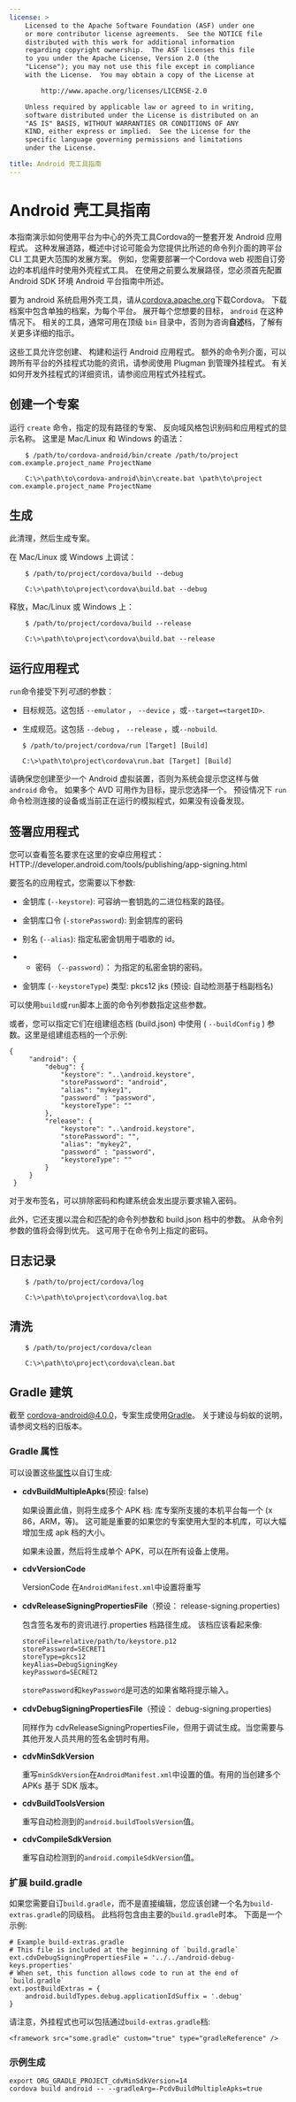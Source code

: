 ```yaml
---
license: >
    Licensed to the Apache Software Foundation (ASF) under one
    or more contributor license agreements.  See the NOTICE file
    distributed with this work for additional information
    regarding copyright ownership.  The ASF licenses this file
    to you under the Apache License, Version 2.0 (the
    "License"); you may not use this file except in compliance
    with the License.  You may obtain a copy of the License at

        http://www.apache.org/licenses/LICENSE-2.0

    Unless required by applicable law or agreed to in writing,
    software distributed under the License is distributed on an
    "AS IS" BASIS, WITHOUT WARRANTIES OR CONDITIONS OF ANY
    KIND, either express or implied.  See the License for the
    specific language governing permissions and limitations
    under the License.

title: Android 壳工具指南
---
```


# Android 壳工具指南

本指南演示如何使用平台为中心的外壳工具Cordova的一整套开发 Android 应用程式。 这种发展道路，概述中讨论可能会为您提供比所述的命令列介面的跨平台 CLI 工具更大范围的发展方案。 例如，您需要部署一个Cordova web 视图自订旁边的本机组件时使用外壳程式工具。 在使用之前要么发展路径，您必须首先配置 Android SDK 环境 Android 平台指南中所述。

要为 android 系统启用外壳工具，请从[cordova.apache.org][1]下载Cordova。 下载档案中包含单独的档案，为每个平台。 展开每个您想要的目标， `android` 在这种情况下。 相关的工具，通常可用在顶级 `bin` 目录中，否则为咨询**自述**档，了解有关更多详细的指示。

 [1]: http://cordova.apache.org

这些工具允许您创建、 构建和运行 Android 应用程式。 额外的命令列介面，可以跨所有平台的外挂程式功能的资讯，请参阅使用 Plugman 到管理外挂程式。 有关如何开发外挂程式的详细资讯，请参阅应用程式外挂程式。

## 创建一个专案

运行 `create` 命令，指定的现有路径的专案、 反向域风格包识别码和应用程式的显示名称。 这里是 Mac/Linux 和 Windows 的语法：

        $ /path/to/cordova-android/bin/create /path/to/project com.example.project_name ProjectName
    
        C:\>\path\to\cordova-android\bin\create.bat \path\to\project com.example.project_name ProjectName
    

## 生成

此清理，然后生成专案。

在 Mac/Linux 或 Windows 上调试：

        $ /path/to/project/cordova/build --debug
    
        C:\>\path\to\project\cordova\build.bat --debug
    

释放，Mac/Linux 或 Windows 上：

        $ /path/to/project/cordova/build --release
    
        C:\>\path\to\project\cordova\build.bat --release
    

## 运行应用程式

`run`命令接受下列*可选*的参数：

*   目标规范。这包括 `--emulator` ， `--device` ，或`--target=<targetID>`.

*   生成规范。这包括 `--debug` ， `--release` ，或`--nobuild`.
    
        $ /path/to/project/cordova/run [Target] [Build]
        
        C:\>\path\to\project\cordova\run.bat [Target] [Build]
        

请确保您创建至少一个 Android 虚拟装置，否则为系统会提示您这样与做 `android` 命令。 如果多个 AVD 可用作为目标，提示您选择一个。 预设情况下 `run` 命令检测连接的设备或当前正在运行的模拟程式，如果没有设备发现。

## 签署应用程式

您可以查看签名要求在这里的安卓应用程式： HTTP://developer.android.com/tools/publishing/app-signing.html

要签名的应用程式，您需要以下参数:

*   金钥库 (`--keystore`): 可容纳一套钥匙的二进位档案的路径。

*   金钥库口令 (`-storePassword`): 到金钥库的密码

*   别名 (`--alias`): 指定私密金钥用于唱歌的 id。

*   * 密码 （`--password`）： 为指定的私密金钥的密码。

*   金钥库 (`--keystoreType`) 类型: pkcs12 jks (预设: 自动检测基于档副档名)

可以使用`build`或`run`脚本上面的命令列参数指定这些参数。

或者，您可以指定它们在组建组态档 (build.json) 中使用 ( `--buildConfig` ) 参数。这里是组建组态档的一个示例:

    {
         "android": {
             "debug": {
                 "keystore": "..\android.keystore",
                 "storePassword": "android",
                 "alias": "mykey1",
                 "password" : "password",
                 "keystoreType": ""
             },
             "release": {
                 "keystore": "..\android.keystore",
                 "storePassword": "",
                 "alias": "mykey2",
                 "password" : "password",
                 "keystoreType": ""
             }
         }
     }
    

对于发布签名，可以排除密码和构建系统会发出提示要求输入密码。

此外，它还支援以混合和匹配的命令列参数和 build.json 档中的参数。 从命令列参数的值将会得到优先。 这可用于在命令列上指定的密码。

## 日志记录

        $ /path/to/project/cordova/log
    
        C:\>\path\to\project\cordova\log.bat
    

## 清洗

        $ /path/to/project/cordova/clean
    
        C:\>\path\to\project\cordova\clean.bat
    

## Gradle 建筑

截至 cordova-android@4.0.0，专案生成使用[Gradle][2]。 关于建设与蚂蚁的说明，请参阅文档的旧版本。

 [2]: http://www.gradle.org/

### Gradle 属性

可以设置这些[属性][3]以自订生成:

 [3]: http://www.gradle.org/docs/current/userguide/tutorial_this_and_that.html

*   **cdvBuildMultipleApks**(预设: false)
    
    如果设置此值，则将生成多个 APK 档: 库专案所支援的本机平台每一个 (x 86，ARM，等)。 这可能是重要的如果您的专案使用大型的本机库，可以大幅增加生成 apk 档的大小。
    
    如果未设置，然后将生成单个 APK，可以在所有设备上使用。

*   **cdvVersionCode**
    
    VersionCode 在`AndroidManifest.xml`中设置将重写

*   **cdvReleaseSigningPropertiesFile**（预设： release-signing.properties)
    
    包含签名发布的资讯进行.properties 档路径生成。 该档应该看起来像:
    
        storeFile=relative/path/to/keystore.p12
        storePassword=SECRET1
        storeType=pkcs12
        keyAlias=DebugSigningKey
        keyPassword=SECRET2
        
    
    `storePassword`和`keyPassword`是可选的如果省略将提示输入。

*   **cdvDebugSigningPropertiesFile**（预设： debug-signing.properties)
    
    同样作为 cdvReleaseSigningPropertiesFile，但用于调试生成。当您需要与其他开发人员共用的签名金钥时有用。

*   **cdvMinSdkVersion**
    
    重写`minSdkVersion`在`AndroidManifest.xml`中设置的值。有用的当创建多个 APKs 基于 SDK 版本。

*   **cdvBuildToolsVersion**
    
    重写自动检测到的`android.buildToolsVersion`值。

*   **cdvCompileSdkVersion**
    
    重写自动检测到的`android.compileSdkVersion`值。

### 扩展 build.gradle

如果您需要自订`build.gradle`，而不是直接编辑，您应该创建一个名为`build-extras.gradle`的同级档。 此档将包含由主要的`build.gradle`时本。 下面是一个示例:

    # Example build-extras.gradle
    # This file is included at the beginning of `build.gradle`
    ext.cdvDebugSigningPropertiesFile = '../../android-debug-keys.properties'
    # When set, this function allows code to run at the end of `build.gradle`
    ext.postBuildExtras = {
        android.buildTypes.debug.applicationIdSuffix = '.debug'
    }
    

请注意，外挂程式也可以包括通过`build-extras.gradle`档:

    <framework src="some.gradle" custom="true" type="gradleReference" />
    

### 示例生成

    export ORG_GRADLE_PROJECT_cdvMinSdkVersion=14
    cordova build android -- --gradleArg=-PcdvBuildMultipleApks=true